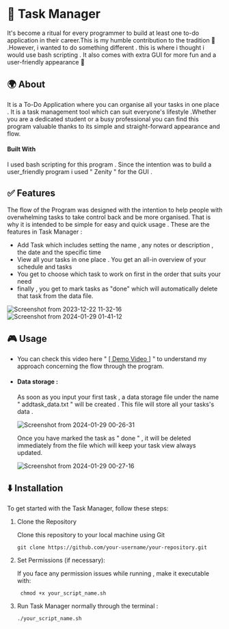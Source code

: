  # 📝 Task Manager
It's become a ritual for every programmer to build at least one to-do application in their career.This is my humble contribution to the tradition 🚀
.However, i wanted to do something different . this is where i thought i would use bash scripting . It also comes with extra GUI for more fun and a user-friendly appearance 🍟 


## 🌍 About
It is a To-Do Application where you can organise all your tasks in one place .
It is a task management tool which can suit everyone's lifestyle .Whether you are a
dedicated student or a busy professional you can find this program valuable thanks to its simple and straight-forward appearance and flow.

#### Built With 
I used bash scripting for this program . Since the intention was to build a user_friendly program i used " Zenity " for the GUI .


## ✅ Features
The flow of the Program was designed with the intention  to help people with overwhelming tasks to take control back and be more organised.
That is why it is intended to be simple for easy and quick usage . 
These are the features in Task Manager :
- Add Task which includes setting the name , any notes or description , the date and the specific time
- View all your tasks in one place . You get an all-in overview of your schedule and tasks
- You get to choose which task to work on first in the order that suits your need
- finally , you get to mark tasks as "done" which will automatically delete that task from the data file.

![Screenshot from 2023-12-22 11-32-16](https://github.com/Engy-Elyamany/Task-Manager/assets/157080761/5457fa9c-e9a9-4dcb-84d1-31d09d02fec3)  ![Screenshot from 2024-01-29 01-41-12](https://github.com/Engy-Elyamany/Task-Manager/assets/157080761/823dcd99-3208-40c6-9d09-6e5fd0d7fe79)


## 🎮 Usage 
- You can check this video here " [[ Demo Video ]](https://youtu.be/-sGnicnuWCM](https://www.youtube.com/watch?v=-sGnicnuWCM)) " to understand my approach concerning the flow through the program.
- #### Data storage :
  As soon as you input your first task , a data storage file under the name " addtask_data.txt " will be created . This file will store all your tasks's data .

   ![Screenshot from 2024-01-29 00-26-31](https://github.com/Engy-Elyamany/Task-Manager/assets/157080761/ef3f5ebb-5ce8-4abf-b9cb-7b1d1b0507bd)

    Once you have marked the task as " done " , it will be deleted immediately from the file which will keep your task view  always updated.

   ![Screenshot from 2024-01-29 00-27-16](https://github.com/Engy-Elyamany/Task-Manager/assets/157080761/9dac3365-e33a-4955-bae2-fef5cc77fd6a)




##  ⬇️ Installation

To get started with the Task Manager, follow these steps:

1. Clone the Repository

   Clone this repository to your local machine using Git

   ``` git clone https://github.com/your-username/your-repository.git ```
2. Set Permissions (if necessary):

   If you face any permission issues while running , make it executable with:

   ```  chmod +x your_script_name.sh ```
   
3. Run Task Manager normally through the terminal :

   ``` ./your_script_name.sh ```
